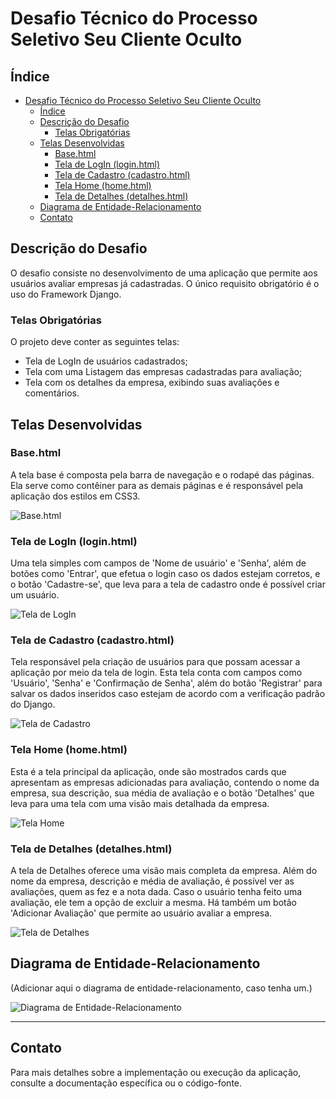 # Desafio Técnico do Processo Seletivo Seu Cliente Oculto 

## Índice
- [Desafio Técnico do Processo Seletivo Seu Cliente Oculto](#desafio-técnico-do-processo-seletivo-seu-cliente-oculto)
  - [Índice](#índice)
  - [Descrição do Desafio](#descrição-do-desafio)
    - [Telas Obrigatórias](#telas-obrigatórias)
  - [Telas Desenvolvidas](#telas-desenvolvidas)
    - [Base.html](#basehtml)
    - [Tela de LogIn (login.html)](#tela-de-login-loginhtml)
    - [Tela de Cadastro (cadastro.html)](#tela-de-cadastro-cadastrohtml)
    - [Tela Home (home.html)](#tela-home-homehtml)
    - [Tela de Detalhes (detalhes.html)](#tela-de-detalhes-detalheshtml)
  - [Diagrama de Entidade-Relacionamento](#diagrama-de-entidade-relacionamento)
  - [Contato](#contato)

## Descrição do Desafio
O desafio consiste no desenvolvimento de uma aplicação que permite aos usuários avaliar empresas já cadastradas. O único requisito obrigatório é o uso do Framework Django.

### Telas Obrigatórias
O projeto deve conter as seguintes telas:
- Tela de LogIn de usuários cadastrados;
- Tela com uma Listagem das empresas cadastradas para avaliação;
- Tela com os detalhes da empresa, exibindo suas avaliações e comentários.

## Telas Desenvolvidas

### Base.html
A tela base é composta pela barra de navegação e o rodapé das páginas. Ela serve como contêiner para as demais páginas e é responsável pela aplicação dos estilos em CSS3.

![Base.html](path/to/base_image.png)

### Tela de LogIn (login.html)
Uma tela simples com campos de 'Nome de usuário' e 'Senha', além de botões como 'Entrar', que efetua o login caso os dados estejam corretos, e o botão 'Cadastre-se', que leva para a tela de cadastro onde é possível criar um usuário.

![Tela de LogIn](path/to/login_image.png)

### Tela de Cadastro (cadastro.html)
Tela responsável pela criação de usuários para que possam acessar a aplicação por meio da tela de login. Esta tela conta com campos como 'Usuário', 'Senha' e 'Confirmação de Senha', além do botão 'Registrar' para salvar os dados inseridos caso estejam de acordo com a verificação padrão do Django.

![Tela de Cadastro](path/to/cadastro_image.png)

### Tela Home (home.html)
Esta é a tela principal da aplicação, onde são mostrados cards que apresentam as empresas adicionadas para avaliação, contendo o nome da empresa, sua descrição, sua média de avaliação e o botão 'Detalhes' que leva para uma tela com uma visão mais detalhada da empresa.

![Tela Home](path/to/home_image.png)

### Tela de Detalhes (detalhes.html)
A tela de Detalhes oferece uma visão mais completa da empresa. Além do nome da empresa, descrição e média de avaliação, é possível ver as avaliações, quem as fez e a nota dada. Caso o usuário tenha feito uma avaliação, ele tem a opção de excluir a mesma. Há também um botão 'Adicionar Avaliação' que permite ao usuário avaliar a empresa.

![Tela de Detalhes](path/to/detalhes_image.png)

## Diagrama de Entidade-Relacionamento
(Adicionar aqui o diagrama de entidade-relacionamento, caso tenha um.)

![Diagrama de Entidade-Relacionamento](path/to/diagram_image.png)

---

## Contato
Para mais detalhes sobre a implementação ou execução da aplicação, consulte a documentação específica ou o código-fonte.
